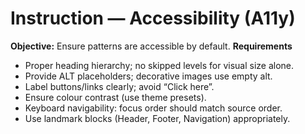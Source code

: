 # Instruction — Accessibility (A11y)

**Objective:** Ensure patterns are accessible by default.
**Requirements**
- Proper heading hierarchy; no skipped levels for visual size alone.
- Provide ALT placeholders; decorative images use empty alt.
- Label buttons/links clearly; avoid “Click here”.
- Ensure colour contrast (use theme presets).
- Keyboard navigability: focus order should match source order.
- Use landmark blocks (Header, Footer, Navigation) appropriately.

